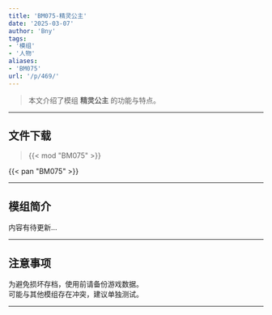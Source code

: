 ```yaml
---
title: 'BM075-精灵公主'
date: '2025-03-07'
author: 'Bny'
tags:
- '模组'
- '人物'
aliases:
- 'BM075'
url: '/p/469/'
---
```


> 本文介绍了模组 **精灵公主** 的功能与特点。

---

## 文件下载  

> {{< mod "BM075" >}}  

{{< pan "BM075" >}}  

---

## 模组简介

>  
内容有待更新...  

---

## 注意事项

>  
为避免损坏存档，使用前请备份游戏数据。  
可能与其他模组存在冲突，建议单独测试。  

---


